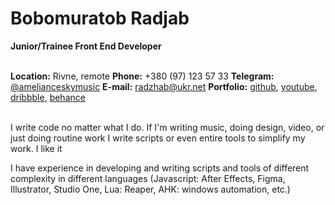 # Bobomuratob Radjab
**Junior/Trainee  Front End Developer**
<br>
<br>


**Location:**  Rivne, remote
**Phone:**  +380 (97) 123 57 33
**Telegram:**  [@amelianceskymusic](http://t.me/amelianceskymusic)
**E-mail:**  radzhab@ukr.net
**Portfolio:** [github](https://github.com/AmelianceSkyMusic), [youtube](https://youtube.com/playlist?list=PL-NVwI1g2ppJn4k42RM0zPxyKT9CUdS_R), [dribbble](https://dribbble.com/rsayuaie), [behance](https://www.behance.net/rsayuaie)
<br>
<br>

I write code no matter what I do. If I'm writing music, doing design, video, or just doing routine work I write scripts or even entire tools to simplify my work. I like it

I have experience in developing and writing scripts and tools of different complexity in different languages (Javascript: After Effects, Figma, Illustrator, Studio One, Lua: Reaper, AHK: windows automation, etc.)
<br>
